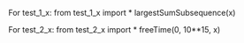 For test_1_x:
from test_1_x import *
largestSumSubsequence(x)


For test_2_x:
from test_2_x import *
freeTime(0, 10**15, x)
